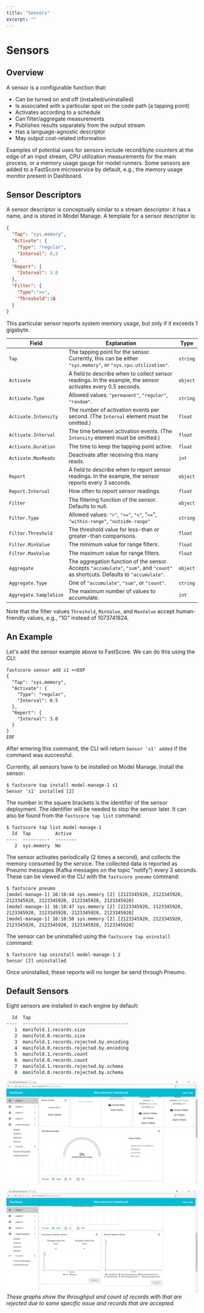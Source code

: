 ```yaml
---
title: "Sensors"
excerpt: ""
---
```

# Sensors

## Overview

A sensor is a configurable function that:

* Can be turned on and off (installed/uninstalled)
* Is associated with a particular spot on the code path (a tapping point)
* Activates according to a schedule
* Can filter/aggregate measurements
* Publishes results separately from the output stream
* Has a language-agnostic descriptor
* May output cost-related information

Examples of potential uses for sensors include record/byte counters at the edge of an input stream, CPU utilization measurements for the main process, or a memory usage gauge for model runners. Some sensors are added to a FastScore microservice by default, e.g., the memory usage monitor present in Dashboard. 

## Sensor Descriptors

A sensor descriptor is conceptually similar to a stream descriptor: it has a name, and is stored in Model Manage. A template for a sensor descriptor is:
``` json
{
  "Tap": "sys.memory",
  "Activate": {
    "Type": "regular",
    "Interval": 0.5
  },
  "Report": {
    "Interval": 3.0
  },
  "Filter": {
    "Type":">=",
    "Threshold":1G
  }
}
```

This particular sensor reports system memory usage, but only if it exceeds 1 gigabyte.

| Field | Explanation | Type |
| --- | --- | --- |
| `Tap` | The tapping point for the sensor. Currently, this can be either `"sys.memory"`, or `"sys.cpu.utilization"`. | `string` |
| `Activate` | A field to describe when to collect sensor readings. In the example, the sensor activates every 0.5 seconds. | `object` |
| `Activate.Type` | Allowed values: `"permanent"`, `"regular"`, `"random"`. | `string` |
| `Activate.Intensity` | The number of activation events per second. (The `Interval` element must be omitted.) | `float` |
| `Activate.Interval` | The time between activation events. (The `Intensity` element must be omitted.) | `float` |
| `Activate.Duration` | The time to keep the tapping point active. | `float` |
| `Activate.MaxReads` | Deactivate after receiving this many reads. | `int` |
| `Report` | A field to describe when to report sensor readings. In the example, the sensor reports every 3 seconds. | `object` |
| `Report.Interval` | How often to report sensor readings. | `float` |
| `Filter` | The filtering function of the sensor. Defaults to null. | `object` |
| `Filter.Type` | Allowed values: `">"`, `">="`, `"<"`, "`<=`", `"within-range"`, `"outside-range"` | `string` |
| `Filter.Threshold` | The threshold value for less-than or greater-than comparisons. | `float` |
| `Filter.MinValue` | The minimum value for range filters. | `float` |
| `Filter.MaxValue` | The maximum value for range filters. | `float` |
| `Aggregate` | The aggregation function of the sensor. Accepts `"accumulate"`, `"sum"`, and `"count"` as shortcuts. Defaults to `"accumulate"`. | `object` |
| `Aggregate.Type` | One of `"accumulate"`, `"sum"`, or `"count"`. | `string` |
| `Aggregate.SampleSize` | The maximum number of values to accumulate. | `int` |


Note that the filter values `Threshold`, `MinValue`, and `MaxValue` accept human-friendly values, e.g., "1G" instead of 1073741824. 

## An Example

Let's add the sensor example above to FastScore. We can do this using the CLI:
```
fastscore sensor add s1 <<EOF
{
  "Tap": "sys.memory",
  "Activate": {
    "Type": "regular",
    "Interval": 0.5
  },
  "Report": {
    "Interval": 3.0
  }
}
EOF
```

After entering this command, the CLI will return `Sensor 's1' added` if the command was successful. 

Currently, all sensors have to be installed on Model Manage. Install the sensor:

```
$ fastscore tap install model-manage-1 s1
Sensor 's1' installed [2]
```

The number in the square brackets is the identifier of the sensor deployment. The identifier will be needed to stop the sensor later. It can also be found from the `fastscore tap list` command:

```
$ fastscore tap list model-manage-1
  Id  Tap         Active
----  ----------  --------
   2  sys.memory  No
```

The sensor activates periodically (2 times a second), and collects the memory consumed by the service. The collected data is reported as Pneumo messages (Kafka messages on the topic "notify") every 3 seconds. These can be viewed in the CLI with the `fastscore pneumo` command:

```
$ fastscore pneumo
[model-manage-1] 16:10:44 sys.memory [2] [2123345920, 2123345920, 2123345920, 2123345920, 2123345920, 2123345920]
[model-manage-1] 16:10:47 sys.memory [2] [2123345920, 2123345920, 2123345920, 2123345920, 2123345920, 2123345920]
[model-manage-1] 16:10:50 sys.memory [2] [2123345920, 2123345920, 2123345920, 2123345920, 2123345920, 2123345920]
```

The sensor can be uninstalled using the `fastscore tap uninstall` command:

```
$ fastscore tap uninstall model-manage-1 2
Sensor [2] uninstalled
```

Once uninstalled, these reports will no longer be send through Pneumo.

## Default Sensors

Eight sensors are installed in each engine by default:
```
  Id  Tap
----  ---------------------------------------
   1  manifold.1.records.size
   2  manifold.0.records.size
   3  manifold.1.records.rejected.by.encoding
   4  manifold.0.records.rejected.by.encoding
   5  manifold.1.records.count
   6  manifold.0.records.count
   7  manifold.1.records.rejected.by.schema
   8  manifold.0.records.rejected.by.schema
```

![Sensor1](images/Sensor1.png)

![Sensor1](images/Sensor2.png)
*These graphs show the throughput and count of records with that are rejected due to some specific issue and records that are accepted.*